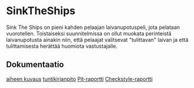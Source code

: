 # SinkTheShips

Sink The Ships on pieni kahden pelaajan laivanupotuspeli, jota pelataan vuorotellen. Toistaiseksi suunnitelmissa on ollut muokata perinteistä laivanupotusta ainakin niin, että pelaajat valitsevat "tulittavan" laivan ja että tulittamisesta herättää huomiota vastustajalle.

## Dokumentaatio

[aiheen kuvaus](dokumentaatio/aiheenKuvausJaRakenne.md)
[tuntikirjanpito](dokumentaatio/tuntikirjanpito.md)
[Pit-raportti](http://htmlpreview.github.io/?https://github.com/JarmoKallio/SinkTheShips/tree/master/dokumentaatio/pit-raportti/201609232250/index.html)
[Checkstyle-raportti](http://htmlpreview.github.io/?https://github.com/JarmoKallio/SinkTheShips/tree/master/dokumentaatio/checkstyle-raportti/checkstyle.html)

